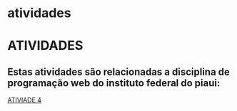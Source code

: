 # atividades
<!DOCTYPE html>

<html>
<head>
	<title>ATIVIDADES PROGRAMAÇÃO WEB</title>
	<meta charset="utf-8">
</head>
<body>
	<h1><b>ATIVIDADES</b></h1>
	<h2>Estas atividades são relacionadas a disciplina de programação web do instituto federal do piaui:</h2>
	<a href="ATIVIDADE4/index.html">ATIVIADE 4</a>
</body>
</html>